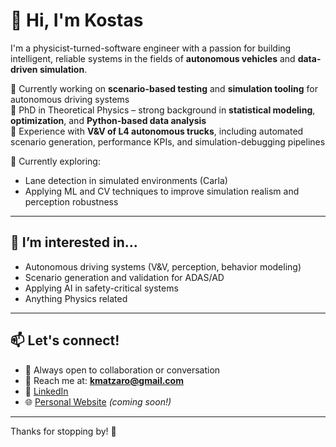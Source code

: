 # 👋 Hi, I'm Kostas

I'm a physicist-turned-software engineer with a passion for building intelligent, reliable systems in the fields of **autonomous vehicles** and **data-driven simulation**.

🔧 Currently working on **scenario-based testing** and **simulation tooling** for autonomous driving systems  
🧠 PhD in Theoretical Physics – strong background in **statistical modeling**, **optimization**, and **Python-based data analysis**  
🚗 Experience with **V&V of L4 autonomous trucks**, including automated scenario generation, performance KPIs, and simulation-debugging pipelines

👀 Currently exploring:
- Lane detection in simulated environments (Carla)
- Applying ML and CV techniques to improve simulation realism and perception robustness

---

## 🌱 I’m interested in...
- Autonomous driving systems (V&V, perception, behavior modeling)
- Scenario generation and validation for ADAS/AD
- Applying AI in safety-critical systems
- Anything Physics related

---

## 📫 Let's connect!

- 💬 Always open to collaboration or conversation
- 📨 Reach me at: **kmatzaro@gmail.com**
- 💼 [LinkedIn](https://www.linkedin.com/in/kostas-mantzaropoulos/)
- 🌐 [Personal Website](https://kmatzaro.github.io) *(coming soon!)*

---

Thanks for stopping by! 🚀
